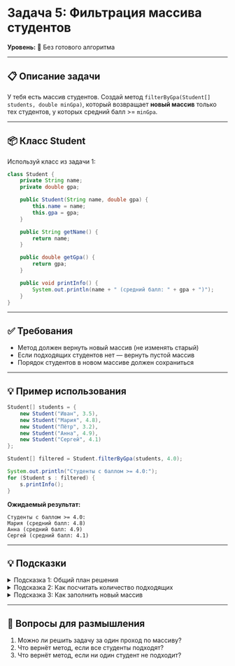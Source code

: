 # Задача 5: Фильтрация массива студентов

**Уровень:** 🔵 Без готового алгоритма

---

## 📋 Описание задачи

У тебя есть массив студентов. Создай метод `filterByGpa(Student[] students, double minGpa)`, который возвращает **новый массив** только тех студентов, у которых средний балл >= `minGpa`.

---

## 📦 Класс Student

Используй класс из задачи 1:

```java
class Student {
    private String name;
    private double gpa;

    public Student(String name, double gpa) {
        this.name = name;
        this.gpa = gpa;
    }

    public String getName() {
        return name;
    }

    public double getGpa() {
        return gpa;
    }

    public void printInfo() {
        System.out.println(name + " (средний балл: " + gpa + ")");
    }
}
```

---

## ✅ Требования

- Метод должен вернуть новый массив (не изменять старый)
- Если подходящих студентов нет — вернуть пустой массив
- Порядок студентов в новом массиве должен сохраниться

---

## 💡 Пример использования

```java
Student[] students = {
    new Student("Иван", 3.5),
    new Student("Мария", 4.8),
    new Student("Пётр", 3.2),
    new Student("Анна", 4.9),
    new Student("Сергей", 4.1)
};

Student[] filtered = Student.filterByGpa(students, 4.0);

System.out.println("Студенты с баллом >= 4.0:");
for (Student s : filtered) {
    s.printInfo();
}
```

**Ожидаемый результат:**

```
Студенты с баллом >= 4.0:
Мария (средний балл: 4.8)
Анна (средний балл: 4.9)
Сергей (средний балл: 4.1)
```

---

## 💡 Подсказки

<details>
<summary>Подсказка 1: Общий план решения</summary>

1. Сначала посчитай, сколько студентов подходит (пройди по массиву, считай)
2. Создай новый массив нужного размера
3. Ещё раз пройди по исходному массиву, добавляя подходящих студентов в новый

</details>

<details>
<summary>Подсказка 2: Как посчитать количество подходящих</summary>

```java
int count = 0;
for (int i = 0; i < students.length; i++) {
    if (students[i].getGpa() >= minGpa) {
        count++;
    }
}
```

</details>

<details>
<summary>Подсказка 3: Как заполнить новый массив</summary>

```java
Student[] result = new Student[count];
int index = 0;
for (int i = 0; i < students.length; i++) {
    if (students[i].getGpa() >= minGpa) {
        result[index] = students[i];
        index++;
    }
}
```

</details>

---

## 🤔 Вопросы для размышления

1. Можно ли решить задачу за один проход по массиву?
2. Что вернёт метод, если все студенты подходят?
3. Что вернёт метод, если ни один студент не подходит?
